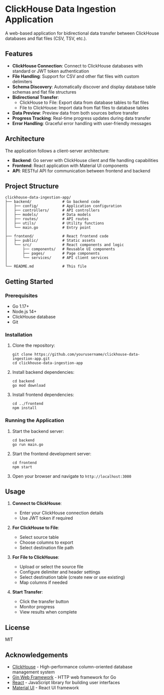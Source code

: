# ClickHouse Data Ingestion Application

A web-based application for bidirectional data transfer between ClickHouse databases and flat files (CSV, TSV, etc.).

## Features

- **ClickHouse Connection**: Connect to ClickHouse databases with standard or JWT token authentication
- **File Handling**: Support for CSV and other flat files with custom delimiters
- **Schema Discovery**: Automatically discover and display database table schemas and flat file structures
- **Bidirectional Transfer**:
  - ClickHouse to File: Export data from database tables to flat files
  - File to ClickHouse: Import data from flat files to database tables
- **Data Preview**: Preview data from both sources before transfer
- **Progress Tracking**: Real-time progress updates during data transfer
- **Error Handling**: Graceful error handling with user-friendly messages

## Architecture

The application follows a client-server architecture:

- **Backend**: Go server with ClickHouse client and file handling capabilities
- **Frontend**: React application with Material UI components
- **API**: RESTful API for communication between frontend and backend

## Project Structure

```
clickhouse-data-ingestion-app/
├── backend/              # Go backend code
│   ├── config/           # Application configuration
│   ├── controllers/      # API controllers
│   ├── models/           # Data models
│   ├── routes/           # API routes
│   ├── utils/            # Utility functions
│   └── main.go           # Entry point
│
├── frontend/             # React frontend code
│   ├── public/           # Static assets
│   └── src/              # React components and logic
│       ├── components/   # Reusable UI components
│       ├── pages/        # Page components
│       └── services/     # API client services
│
└── README.md             # This file
```

## Getting Started

### Prerequisites

- Go 1.17+
- Node.js 14+
- ClickHouse database
- Git

### Installation

1. Clone the repository:
   ```
   git clone https://github.com/yourusername/clickhouse-data-ingestion-app.git
   cd clickhouse-data-ingestion-app
   ```

2. Install backend dependencies:
   ```
   cd backend
   go mod download
   ```

3. Install frontend dependencies:
   ```
   cd ../frontend
   npm install
   ```

### Running the Application

1. Start the backend server:
   ```
   cd backend
   go run main.go
   ```

2. Start the frontend development server:
   ```
   cd frontend
   npm start
   ```

3. Open your browser and navigate to `http://localhost:3000`

## Usage

1. **Connect to ClickHouse**:
   - Enter your ClickHouse connection details
   - Use JWT token if required

2. **For ClickHouse to File**:
   - Select source table
   - Choose columns to export
   - Select destination file path

3. **For File to ClickHouse**:
   - Upload or select the source file
   - Configure delimiter and header settings
   - Select destination table (create new or use existing)
   - Map columns if needed

4. **Start Transfer**:
   - Click the transfer button
   - Monitor progress
   - View results when complete

## License

MIT

## Acknowledgements

- [ClickHouse](https://clickhouse.com/) - High-performance column-oriented database management system
- [Gin Web Framework](https://github.com/gin-gonic/gin) - HTTP web framework for Go
- [React](https://reactjs.org/) - JavaScript library for building user interfaces
- [Material UI](https://mui.com/) - React UI framework 